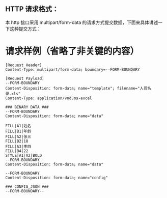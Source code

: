 HTTP 请求格式：
--------------

本 http 接口采用 multipart/form-data 的请求方式提交数据，下面来具体讲述一下这种提交方式：

# 请求样例（省略了非关键的内容）

```
[Request Header]
Content-Type: multipart/form-data; boundary=--FORM-BOUNDARY

[Request Payload]
--FORM-BOUNDARY
Content-Disposition: form-data; name="template"; filename="人员名录.xls"
Content-Type: application/vnd.ms-excel

### BINARY DATA ###
--FORM-BOUNDARY
Content-Disposition: form-data; name="data"

FILL|A1|姓名
FILL|B1|年龄
FILL|A2|张三
FILL|B2|18
FILL|A3|李四
FILL|B4|22
STYLE|A1|A2|BOLD
--FORM-BOUNDARY
Content-Disposition: form-data; name="data"

--FORM-BOUNDARY
Content-Disposition: form-data; name="config"

### CONFIG_JSON ###
--FORM-BOUNDARY--
```


